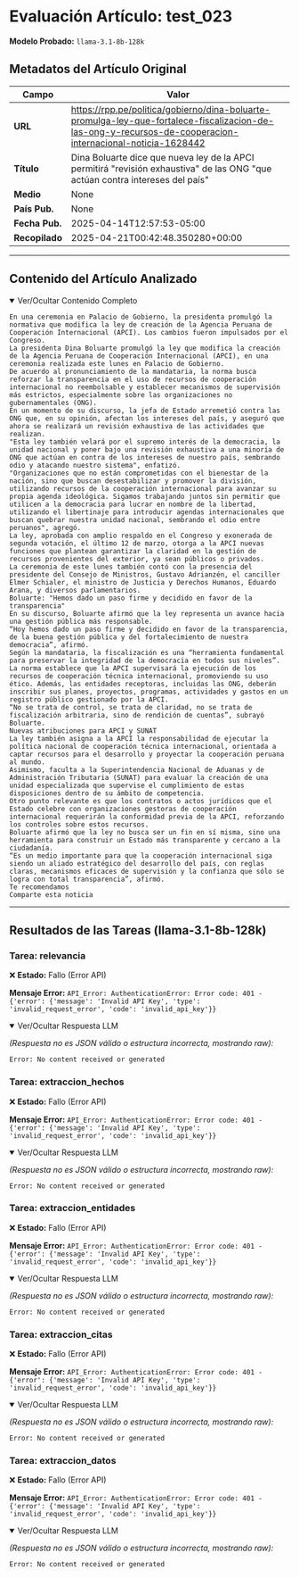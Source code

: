 # Evaluación Artículo: test_023
**Modelo Probado:** `llama-3.1-8b-128k`

## Metadatos del Artículo Original

| Campo          | Valor                                      |
|----------------|--------------------------------------------|
| **URL**        | https://rpp.pe/politica/gobierno/dina-boluarte-promulga-ley-que-fortalece-fiscalizacion-de-las-ong-y-recursos-de-cooperacion-internacional-noticia-1628442           |
| **Título**     | Dina Boluarte dice que nueva ley de la APCI permitirá "revisión exhaustiva" de las ONG "que actúan contra intereses del país" | RPP Noticias       |
| **Medio**      | None         |
| **País Pub.**  | None |
| **Fecha Pub.** | 2025-04-14T12:57:53-05:00 |
| **Recopilado** | 2025-04-21T00:42:48.350280+00:00 |

---

## Contenido del Artículo Analizado

<details open>
<summary>Ver/Ocultar Contenido Completo</summary>

```text
En una ceremonia en Palacio de Gobierno, la presidenta promulgó la normativa que modifica la ley de creación de la Agencia Peruana de Cooperación Internacional (APCI). Los cambios fueron impulsados por el Congreso.
La presidenta Dina Boluarte promulgó la ley que modifica la creación de la Agencia Peruana de Cooperación Internacional (APCI), en una ceremonia realizada este lunes en Palacio de Gobierno.
De acuerdo al pronunciamiento de la mandataria, la norma busca reforzar la transparencia en el uso de recursos de cooperación internacional no reembolsable y establecer mecanismos de supervisión más estrictos, especialmente sobre las organizaciones no gubernamentales (ONG).
En un momento de su discurso, la jefa de Estado arremetió contra las ONG que, en su opinión, afectan los intereses del país, y aseguró que ahora se realizará un revisión exhaustiva de las actividades que realizan.
"Esta ley también velará por el supremo interés de la democracia, la unidad nacional y poner bajo una revisión exhaustiva a una minoría de ONG que actúan en contra de los intereses de nuestro país, sembrando odio y atacando nuestro sistema", enfatizó.
"Organizaciones que no están comprometidas con el bienestar de la nación, sino que buscan desestabilizar y promover la división, utilizando recursos de la cooperación internacional para avanzar su propia agenda ideológica. Sigamos trabajando juntos sin permitir que utilicen a la democracia para lucrar en nombre de la libertad, utilizando el libertinaje para introducir agendas internacionales que buscan quebrar nuestra unidad nacional, sembrando el odio entre peruanos", agregó.
La ley, aprobada con amplio respaldo en el Congreso y exonerada de segunda votación, el último 12 de marzo, otorga a la APCI nuevas funciones que plantean garantizar la claridad en la gestión de recursos provenientes del exterior, ya sean públicos o privados.
La ceremonia de este lunes también contó con la presencia del presidente del Consejo de Ministros, Gustavo Adrianzén, el canciller Elmer Schialer, el ministro de Justicia y Derechos Humanos, Eduardo Arana, y diversos parlamentarios.
Boluarte: "Hemos dado un paso firme y decidido en favor de la transparencia"
En su discurso, Boluarte afirmó que la ley representa un avance hacia una gestión pública más responsable.
“Hoy hemos dado un paso firme y decidido en favor de la transparencia, de la buena gestión pública y del fortalecimiento de nuestra democracia”, afirmó.
Según la mandataria, la fiscalización es una “herramienta fundamental para preservar la integridad de la democracia en todos sus niveles”.
La norma establece que la APCI supervisará la ejecución de los recursos de cooperación técnica internacional, promoviendo su uso ético. Además, las entidades receptoras, incluidas las ONG, deberán inscribir sus planes, proyectos, programas, actividades y gastos en un registro público gestionado por la APCI.
“No se trata de control, se trata de claridad, no se trata de fiscalización arbitraria, sino de rendición de cuentas”, subrayó Boluarte.
Nuevas atribuciones para APCI y SUNAT
La ley también asigna a la APCI la responsabilidad de ejecutar la política nacional de cooperación técnica internacional, orientada a captar recursos para el desarrollo y proyectar la cooperación peruana al mundo.
Asimismo, faculta a la Superintendencia Nacional de Aduanas y de Administración Tributaria (SUNAT) para evaluar la creación de una unidad especializada que supervise el cumplimiento de estas disposiciones dentro de su ámbito de competencia.
Otro punto relevante es que los contratos o actos jurídicos que el Estado celebre con organizaciones gestoras de cooperación internacional requerirán la conformidad previa de la APCI, reforzando los controles sobre estos recursos.
Boluarte afirmó que la ley no busca ser un fin en sí misma, sino una herramienta para construir un Estado más transparente y cercano a la ciudadanía.
“Es un medio importante para que la cooperación internacional siga siendo un aliado estratégico del desarrollo del país, con reglas claras, mecanismos eficaces de supervisión y la confianza que sólo se logra con total transparencia”, afirmó.
Te recomendamos
Comparte esta noticia
```
</details>

---

## Resultados de las Tareas (llama-3.1-8b-128k)

### Tarea: relevancia

❌ **Estado:** Fallo (Error API)

   **Mensaje Error:** `API_Error: AuthenticationError: Error code: 401 - {'error': {'message': 'Invalid API Key', 'type': 'invalid_request_error', 'code': 'invalid_api_key'}}`


<details open>
<summary>Ver/Ocultar Respuesta LLM</summary>

_(Respuesta no es JSON válido o estructura incorrecta, mostrando raw):_
```
Error: No content received or generated
```
</details>


### Tarea: extraccion_hechos

❌ **Estado:** Fallo (Error API)

   **Mensaje Error:** `API_Error: AuthenticationError: Error code: 401 - {'error': {'message': 'Invalid API Key', 'type': 'invalid_request_error', 'code': 'invalid_api_key'}}`


<details open>
<summary>Ver/Ocultar Respuesta LLM</summary>

_(Respuesta no es JSON válido o estructura incorrecta, mostrando raw):_
```
Error: No content received or generated
```
</details>


### Tarea: extraccion_entidades

❌ **Estado:** Fallo (Error API)

   **Mensaje Error:** `API_Error: AuthenticationError: Error code: 401 - {'error': {'message': 'Invalid API Key', 'type': 'invalid_request_error', 'code': 'invalid_api_key'}}`


<details open>
<summary>Ver/Ocultar Respuesta LLM</summary>

_(Respuesta no es JSON válido o estructura incorrecta, mostrando raw):_
```
Error: No content received or generated
```
</details>


### Tarea: extraccion_citas

❌ **Estado:** Fallo (Error API)

   **Mensaje Error:** `API_Error: AuthenticationError: Error code: 401 - {'error': {'message': 'Invalid API Key', 'type': 'invalid_request_error', 'code': 'invalid_api_key'}}`


<details open>
<summary>Ver/Ocultar Respuesta LLM</summary>

_(Respuesta no es JSON válido o estructura incorrecta, mostrando raw):_
```
Error: No content received or generated
```
</details>


### Tarea: extraccion_datos

❌ **Estado:** Fallo (Error API)

   **Mensaje Error:** `API_Error: AuthenticationError: Error code: 401 - {'error': {'message': 'Invalid API Key', 'type': 'invalid_request_error', 'code': 'invalid_api_key'}}`


<details open>
<summary>Ver/Ocultar Respuesta LLM</summary>

_(Respuesta no es JSON válido o estructura incorrecta, mostrando raw):_
```
Error: No content received or generated
```
</details>
